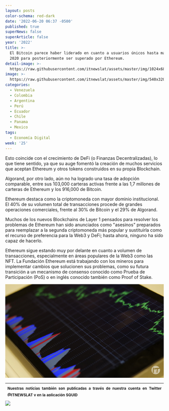 ```yaml
---
layout: posts
color-schema: red-dark
date: '2022-06-20 06:37 -0500'
published: true
superNews: false
superArticle: false
year: '2022'
title: >-
  El Bitcoin parece haber liderado en cuanto a usuarios únicos hasta marzo de
  2020 para posteriormente ser superado por Ethereum.
detail-image: >-
  https://raw.githubusercontent.com/itnewslat/assets/master/img/1024x680/tablet-con-grafica-g.jpg
image: >-
  https://raw.githubusercontent.com/itnewslat/assets/master/img/540x320/tablet-con-grafica-p.jpg
categories:
  - Venezuela
  - Colombia
  - Argentina
  - Perú
  - Ecuador
  - Chile
  - Panama
  - Mexico
tags:
  - Economía Digital
week: '25'
---
```

Esto coincide con el crecimiento de DeFi (o Finanzas Decentralizadas), lo que tiene sentido, ya que su auge fomentó la creación de muchos servicios que aceptan Ethereum y otros tokens construidos en su propia Blockchain. 

Algorand, por otro lado, aún no ha logrado una tasa de adopción comparable, entre sus 103,000 carteras activas frente a las 1,7 millones de carteras de Ethereum y los 916,000 de Bitcoin.

Ethereum destaca como la criptomoneda con mayor dominio institucional. El 40% de su volumen total de transacciones procede de grandes operaciones comerciales, frente al 30% de Bitcoin y el 29% de Algorand.

Muchos de los nuevos Blockchains de Layer 1 pensados para resolver los problemas de Ethereum han sido anunciados como "asesinos" preparados para reemplazar a la segunda criptomoneda más popular y sustituirla como el recurso de preferencia para la Web3 y DeFi; hasta ahora, ninguno ha sido capaz de hacerlo. 
 
Ethereum sigue estando muy por delante en cuanto a volumen de transacciones, especialmente en áreas populares de la Web3 como las NFT. La Fundación Ethereum está trabajando con los mineros para implementar cambios que solucionen sus problemas, como su futura transición a un mecanismo de consenso conocido como Prueba de Participación (PoS) o en inglés conocido también como Proof of Stake.

![](https://raw.githubusercontent.com/itnewslat/assets/master/img/540x320/tablet-con-grafica-p.jpg)

<table style="height: 42px;" width="569">
<tbody>
<tr>
<td style="text-align: justify;"><sub><strong>Nuestras noticias también son publicadas a través de nuestra cuenta en Twitter <a href="https://twitter.com/itnewslat?lang=es">@ITNEWSLAT</a> y en la aplicación <a href="https://squidapp.co/en/">SQUID</a></strong></sub></td>
</tr>
</tbody>
</table>

<img src="https://tracker.metricool.com/c3po.jpg?hash=56f88a41e39ab42c063cc51676587a04"/>